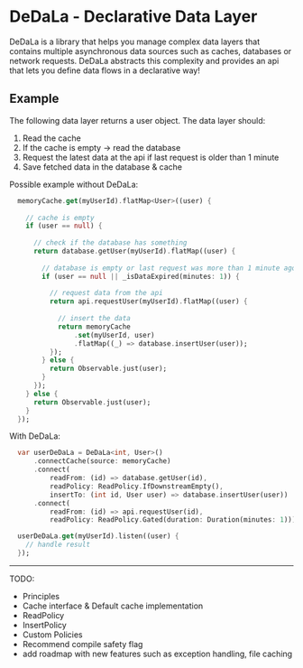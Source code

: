 # DeDaLa - Declarative Data Layer

DeDaLa is a library that helps you manage complex data layers that contains multiple asynchronous data sources such as caches, databases or network requests. 
DeDaLa abstracts this complexity and provides an api that lets you define data flows in a declarative way!


## Example
The following data layer returns a user object. 
The data layer should:
1. Read the cache
2. If the cache is empty &rarr; read the database
3. Request the latest data at the api if last request is older than 1 minute
4. Save fetched data in the database & cache

Possible example without DeDaLa:

```dart
  memoryCache.get(myUserId).flatMap<User>((user) {
    
    // cache is empty
    if (user == null) {
      
      // check if the database has something
      return database.getUser(myUserId).flatMap((user) {
        
        // database is empty or last request was more than 1 minute ago
        if (user == null || _isDataExpired(minutes: 1)) {
          
          // request data from the api
          return api.requestUser(myUserId).flatMap((user) {
            
            // insert the data
            return memoryCache
                .set(myUserId, user)
                .flatMap((_) => database.insertUser(user));
          });
        } else {
          return Observable.just(user);
        }
      });
    } else {
      return Observable.just(user);
    }
  });
```

With DeDaLa:

```dart
  var userDeDaLa = DeDaLa<int, User>()
      .connectCache(source: memoryCache)
      .connect(
          readFrom: (id) => database.getUser(id),
          readPolicy: ReadPolicy.IfDownstreamEmpty(),
          insertTo: (int id, User user) => database.insertUser(user))
      .connect(
          readFrom: (id) => api.requestUser(id),
          readPolicy: ReadPolicy.Gated(duration: Duration(minutes: 1)));

  userDeDaLa.get(myUserId).listen((user) {
    // handle result
  });
```


----------

TODO:
- Principles
- Cache interface & Default cache implementation
- ReadPolicy
- InsertPolicy
- Custom Policies
- Recommend compile safety flag
- add roadmap with new features such as exception handling, file caching